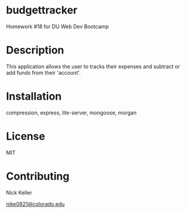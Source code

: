 # budgettracker

Homework #18 for DU Web Dev Bootcamp

# Description

This application allows the user to tracks their expenses and subtract or add funds from their 'account'.

# Installation

compression, express, lite-server, mongoose, morgan

# License

MIT

# Contributing

Nick Keller

nike0821@colorado.edu
